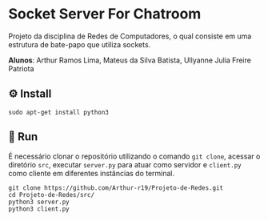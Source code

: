 # Socket Server For Chatroom

Projeto da disciplina de Redes de Computadores, o qual consiste em uma estrutura de bate-papo que utiliza sockets.

**Alunos**: Arthur Ramos Lima, Mateus da Silva Batista, Ullyanne Julia Freire Patriota

## :gear: Install
```
sudo apt-get install python3
```

## 🔌 Run
É necessário clonar o repositório utilizando o comando `git clone`, acessar o diretório `src`, executar `server.py` para atuar como servidor e `client.py` como cliente em diferentes instâncias do terminal.

```
git clone https://github.com/Arthur-r19/Projeto-de-Redes.git
cd Projeto-de-Redes/src/
python3 server.py
python3 client.py
```
